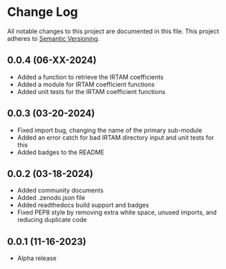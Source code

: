 # Change Log
All notable changes to this project are documented in this file. This project
adheres to [Semantic Versioning](https://semver.org/).

## 0.0.4 (06-XX-2024)
* Added a function to retrieve the IRTAM coefficients
* Added a module for IRTAM coefficient functions
* Added unit tests for the IRTAM coefficient functions

## 0.0.3 (03-20-2024)
* Fixed import bug, changing the name of the primary sub-module
* Added an error catch for bad IRTAM directory input and unit tests for this
* Added badges to the README

## 0.0.2 (03-18-2024)
* Added community documents
* Added .zenodo.json file
* Added readthedocs build support and badges
* Fixed PEP8 style by removing extra white space, unused imports, and reducing
  duplicate code

## 0.0.1 (11-16-2023)
* Alpha release
